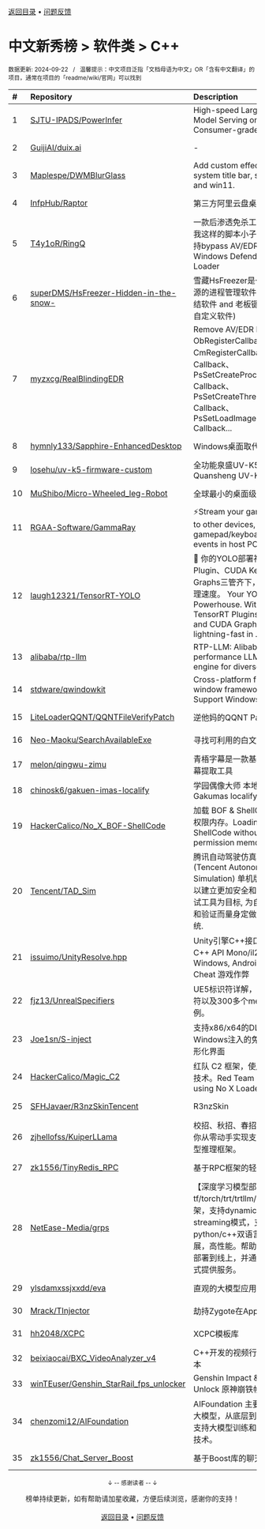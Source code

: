 <a href="https://gitee.com/GrowingGit/GitHub-Chinese-Top-Charts#github中文排行榜">返回目录</a> • <a href="/content/docs/feedback.md">问题反馈</a>

# 中文新秀榜 > 软件类 > C++
<sub>数据更新: 2024-09-22&nbsp;&nbsp;&nbsp;/&nbsp;&nbsp;&nbsp;温馨提示：中文项目泛指「文档母语为中文」OR「含有中文翻译」的项目，通常在项目的「readme/wiki/官网」可以找到</sub>

|#|Repository|Description|Stars|Updated|Created|
|:-|:-|:-|:-|:-|:-|
|1|[SJTU-IPADS/PowerInfer](https://github.com/SJTU-IPADS/PowerInfer)|High-speed Large Language Model Serving on PCs with Consumer-grade GPUs|7884|2024-09-06|2023-12-15|
|2|[GuijiAI/duix.ai](https://github.com/GuijiAI/duix.ai)|-|4464|2024-08-23|2024-05-16|
|3|[Maplespe/DWMBlurGlass](https://github.com/Maplespe/DWMBlurGlass)|Add custom effect to global system title bar, support win10 and win11.|1859|2024-09-03|2024-01-14|
|4|[InfpHub/Raptor](https://github.com/InfpHub/Raptor)|第三方阿里云盘桌面应用客户端|1484|2024-04-12|2024-02-12|
|5|[T4y1oR/RingQ](https://github.com/T4y1oR/RingQ)|一款后渗透免杀工具，助力每一位像我这样的脚本小子快速实现免杀，支持bypass AV/EDR 360 火绒 Windows Defender Shellcode Loader|1054|2024-09-01|2024-05-11|
|6|[superDMS/HsFreezer-Hidden-in-the-snow-](https://github.com/superDMS/HsFreezer-Hidden-in-the-snow-)|雪藏HsFreezer是一款调度计算机资源的进程管理软件 and 游戏暂停冻结软件 and 老板键平替软件 and .....自定义软件)|928|2024-09-13|2024-04-16|
|7|[myzxcg/RealBlindingEDR](https://github.com/myzxcg/RealBlindingEDR)|Remove AV/EDR Kernel ObRegisterCallbacks、CmRegisterCallback、MiniFilter Callback、PsSetCreateProcessNotifyRoutine Callback、PsSetCreateThreadNotifyRoutine Callback、PsSetLoadImageNotifyRoutine Callback...|884|2024-06-21|2023-10-28|
|8|[hymnly133/Sapphire-EnhancedDesktop](https://github.com/hymnly133/Sapphire-EnhancedDesktop)|Windows桌面取代软件|870|2024-09-16|2024-07-15|
|9|[losehu/uv-k5-firmware-custom](https://github.com/losehu/uv-k5-firmware-custom)|全功能泉盛UV-K5/K6固件 Quansheng UV-K5/K6 Firmware|670|2024-09-21|2023-11-30|
|10|[MuShibo/Micro-Wheeled_leg-Robot](https://github.com/MuShibo/Micro-Wheeled_leg-Robot)|全球最小的桌面级双轮腿机器人！|600|2024-09-19|2024-07-20|
|11|[RGAA-Software/GammaRay](https://github.com/RGAA-Software/GammaRay)|⚡️Stream your games and desktop to other devices, and replay gamepad/keyboard/mouse events in host PC|524|2024-09-03|2024-04-18|
|12|[laugh12321/TensorRT-YOLO](https://github.com/laugh12321/TensorRT-YOLO)|🚀 你的YOLO部署神器。TensorRT Plugin、CUDA Kernel、CUDA Graphs三管齐下，享受闪电般的推理速度。  Your YOLO Deployment Powerhouse. With the synergy of TensorRT Plugins, CUDA Kernels, and CUDA Graphs, experience lightning-fast in ...|517|2024-09-04|2024-01-28|
|13|[alibaba/rtp-llm](https://github.com/alibaba/rtp-llm)|RTP-LLM: Alibaba's high-performance LLM inference engine for diverse applications.|516|2024-09-20|2023-12-27|
|14|[stdware/qwindowkit](https://github.com/stdware/qwindowkit)|Cross-platform frameless window framework for Qt. Support Windows, macOS, Linux.|513|2024-09-15|2023-11-29|
|15|[LiteLoaderQQNT/QQNTFileVerifyPatch](https://github.com/LiteLoaderQQNT/QQNTFileVerifyPatch)|逆他妈的QQNT Patch文件检测|506|2024-09-20|2023-12-12|
|16|[Neo-Maoku/SearchAvailableExe](https://github.com/Neo-Maoku/SearchAvailableExe)|寻找可利用的白文件|444|2024-05-14|2024-03-05|
|17|[melon/qingwu-zimu](https://github.com/melon/qingwu-zimu)|青梧字幕是一款基于whisper的AI字幕提取工具|421|2024-08-21|2024-02-27|
|18|[chinosk6/gakuen-imas-localify](https://github.com/chinosk6/gakuen-imas-localify)|学园偶像大师 本地化插件 / Gakumas localify plugin|381|2024-09-05|2024-05-17|
|19|[HackerCalico/No_X_BOF-ShellCode](https://github.com/HackerCalico/No_X_BOF-ShellCode)|加载 BOF & ShellCode 无需可执行权限内存。Loading BOF & ShellCode without executable permission memory.|331|2024-09-18|2024-02-06|
|20|[Tencent/TAD_Sim](https://github.com/Tencent/TAD_Sim)|腾讯自动驾驶仿真系统 TAD Sim (Tencent Autonomous Driving Simulation) 单机版是腾讯自动驾驶以建立更加安全和高效的自动驾驶测试工具为目标, 为自动驾驶系统研发和验证而量身定做的跨平台分布式系统.|264|2024-09-20|2024-08-01|
|21|[issuimo/UnityResolve.hpp](https://github.com/issuimo/UnityResolve.hpp)|Unity引擎C++接口   Unity Engine C++ API   Mono/il2cpp   支持 Windows, Android, Linux   Game Cheat   游戏作弊|245|2024-09-08|2023-11-18|
|22|[fjz13/UnrealSpecifiers](https://github.com/fjz13/UnrealSpecifiers)|UE5标识符详解，包含100多个标识符以及300多个meta的解释和示例。|241|2024-09-13|2024-04-04|
|23|[Joe1sn/S-inject](https://github.com/Joe1sn/S-inject)|支持x86/x64的DLL和Shellcode 的Windows注入的免杀工具，支持图形化界面|232|2024-07-07|2024-02-05|
|24|[HackerCalico/Magic_C2](https://github.com/HackerCalico/Magic_C2)|红队 C2 框架，使用 No X Loader 技术。Red Team C2 Framework, using No X Loader technology.|219|2024-09-13|2024-07-17|
|25|[SFHJavaer/R3nzSkinTencent](https://github.com/SFHJavaer/R3nzSkinTencent)|R3nzSkin|185|2024-09-02|2024-06-01|
|26|[zjhellofss/KuiperLLama](https://github.com/zjhellofss/KuiperLLama)|校招、秋招、春招、实习好项目，带你从零动手实现支持LLama的大模型推理框架。|172|2024-09-19|2024-04-25|
|27|[zk1556/TinyRedis_RPC](https://github.com/zk1556/TinyRedis_RPC)|基于RPC框架的轻量级Redis|171|2024-04-10|2024-03-23|
|28|[NetEase-Media/grps](https://github.com/NetEase-Media/grps)|【深度学习模型部署框架】支持tf/torch/trt/trtllm/vllm以及更多nn框架，支持dynamic batching、streaming模式，支持python/c++双语言，可限制，可拓展，高性能。帮助用户快速地将模型部署到线上，并通过http/rpc接口方式提供服务。|145|2024-09-05|2024-07-04|
|29|[ylsdamxssjxxdd/eva](https://github.com/ylsdamxssjxxdd/eva)|直观的大模型应用软件: 机体|139|2024-09-21|2024-02-25|
|30|[Mrack/TInjector](https://github.com/Mrack/TInjector)|劫持Zygote在App启动前注入so|138|2024-08-17|2024-05-14|
|31|[hh2048/XCPC](https://github.com/hh2048/XCPC)|XCPC模板库|133|2024-09-09|2023-09-26|
|32|[beixiaocai/BXC_VideoAnalyzer_v4](https://github.com/beixiaocai/BXC_VideoAnalyzer_v4)|C++开发的视频行为分析系统v4版本|131|2024-09-20|2023-12-28|
|33|[winTEuser/Genshin_StarRail_fps_unlocker](https://github.com/winTEuser/Genshin_StarRail_fps_unlocker)|Genshin Impact & HKSR Fps Unlock 原神崩铁帧率解锁|129|2024-08-28|2024-06-15|
|34|[chenzomi12/AIFoundation](https://github.com/chenzomi12/AIFoundation)|AIFoundation 主要是指AI系统遇到大模型，从底层到上层如何系统级地支持大模型训练和推理，全栈的核心技术。|128|2024-08-19|2024-07-17|
|35|[zk1556/Chat_Server_Boost](https://github.com/zk1556/Chat_Server_Boost)|基于Boost库的聊天服务器|125|2024-03-25|2024-03-24|

<div align="center">
    <p><sub>↓ -- 感谢读者 -- ↓</sub></p>
    榜单持续更新，如有帮助请加星收藏，方便后续浏览，感谢你的支持！
</div>

<br/>

<div align="center"><a href="https://gitee.com/GrowingGit/GitHub-Chinese-Top-Charts#github中文排行榜">返回目录</a> • <a href="/content/docs/feedback.md">问题反馈</a></div>
